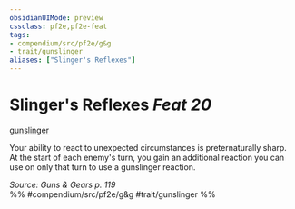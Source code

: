 ```yaml
---
obsidianUIMode: preview
cssclass: pf2e,pf2e-feat
tags:
- compendium/src/pf2e/g&g
- trait/gunslinger
aliases: ["Slinger's Reflexes"]
---
```

# Slinger's Reflexes  *Feat 20*  
[gunslinger](../../Rules/traits/gunslinger-g-g.md)  


Your ability to react to unexpected circumstances is preternaturally sharp. At the start of each enemy's turn, you gain an additional reaction you can use on only that turn to use a gunslinger reaction.

*Source: Guns & Gears p. 119*  
%% #compendium/src/pf2e/g&g #trait/gunslinger %%